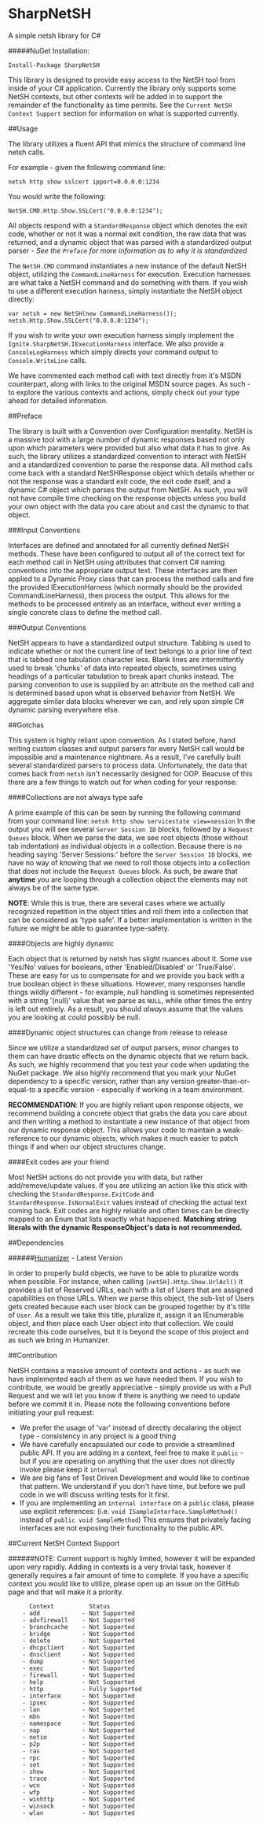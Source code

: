 # SharpNetSH
A simple netsh library for C#

#####NuGet Installation:

    Install-Package SharpNetSH

This library is designed to provide easy access to the NetSH tool from inside of your C# application.  Currently the library only supports some NetSH contexts, but other contexts will be added in to support the remainder of the functionality as time permits.  See the `Current NetSH Context Support` section for information on what is supported currently.

##Usage

The library utilizes a fluent API that mimics the structure of command line netsh calls.

For example - given the following command line:

    netsh http show sslcert ipport=0.0.0.0:1234

You would write the following:

    NetSH.CMD.Http.Show.SSLCert("0.0.0.0:1234");

All objects respond with a `StandardResponse` object which denotes the exit code, whether or not it was a normal exit condition, the raw data that was returned, and a dynamic object that was parsed with a standardized output parser - *See the `Preface` for more information as to why it is standardized*

The `NetSH.CMD` command instantiates a new instance of the default NetSH object, utilizing the `CommandLineHarness` for execution.  Execution harnesses are what take a NetSH command and do something with them.  If you wish to use a different execution harness, simply instantiate the NetSH object directly:

    var netsh = new NetSH(new CommandLineHarness());
    netsh.Http.Show.SSLCert("0.0.0.0:1234");

If you wish to write your own execution harness simply implement the `Ignite.SharpNetSH.IExecutionHarness` interface.  We also provide a `ConsoleLogHarness` which simply directs your command output to `Console.WriteLine` calls.

We have commented each method call with text directly from it's MSDN counterpart, along with links to the original MSDN source pages.  As such - to explore the various contexts and actions, simply check out your type ahead for detailed information.

##Preface

The library is built with a Convention over Configuration mentality.  NetSH is a massive tool with a large number of dynamic responses based not only upon which parameters were provided but also what data it has to give.  As such, the library utilizes a standardized convention to interact with NetSH and a standardized convention to parse the response data.  All method calls come back with a standard NetSHResponse object which details whether or not the response was a standard exit code, the exit code itself, and a dynamic C# object which parses the output from NetSH.  As such, you will not have compile time checking on the response objects unless you build your own object with the data you care about and cast the dynamic to that object.

###Input Conventions

Interfaces are defined and annotated for all currently defined NetSH methods.  These have been configured to output all of the correct text for each method call in NetSH using attributes that convert C# naming conventions into the appropriate output text.  These interfaces are then applied to a Dynamic Proxy class that can process the method calls and fire the provided IExecutionHarness (which normally should be the provided CommandLineHarness), then process the output.  This allows for the methods to be processed entirely as an interface, without ever writing a single concrete class to define the method call.

###Output Conventions

NetSH appears to have a standardized output structure.  Tabbing is used to indicate whether or not the current line of text belongs to a prior line of text that is tabbed one tabulation character less.  Blank lines are intermittently used to break 'chunks' of data into repeated objects, sometimes using headings of a particular tabulation to break apart chunks instead.  The parsing convention to use is supplied by an attribute on the method call and is determined based upon what is observed behavior from NetSH.  We aggregate similar data blocks wherever we can, and rely upon simple C# dynamic parsing everywhere else.

##Gotchas

This system is highly reliant upon convention.  As I stated before, hand writing custom classes and output parsers for every NetSH call would be impossible and a maintenance nightmare.  As a result, I've carefully built several standardized parsers to process data.  Unfortunately, the data that comes back from `netsh` isn't necessarily designed for OOP.  Beacuse of this there are a few things to watch out for when coding for your response:

####Collections are not always type safe

A prime example of this can be seen by running the following command from your command line: `netsh http show servicestate view=session`  In the output you will see several `Server Session ID` blocks, followed by a `Request Queues` block.  When we parse the data, we see root objects (those without tab indentation) as individual objects in a collection.  Because there is no heading saying 'Server Sessions:' before the `Server Session ID` blocks, we have no way of knowing that we need to roll those objects into a collection that does not include the `Request Queues` block.  As such, be aware that **anytime** you are looping through a collection object the elements may not always be of the same type.

**NOTE**: While this is true, there are several cases where we actually recognized repetition in the object titles and roll them into a collection that can be considered as 'type safe'.  If a better implementation is written in the future we might be able to guarantee type-safety.

####Objects are highly dynamic

Each object that is returned by netsh has slight nuances about it.  Some use 'Yes/No' values for booleans, other 'Enabled/Disabled' or 'True/False'.  These are easy for us to compensate for and we provide you back with a true boolean object in these situations.  However, many responses handle things wildly different - for example, null handling is sometimes represented with a string '(null)' value that we parse as `NULL`, while other times the entry is left out entirely.  As a result, you should *always* assume that the values you are looking at could possibly be null.

####Dynamic object structures can change from release to release

Since we utilize a standardized set of output parsers, minor changes to them can have drastic effects on the dynamic objects that we return back.  As such, we highly recommend that you test your code when updating the NuGet package.  We also highly recommend that you mark your NuGet dependency to a specific version, rather than any version greater-than-or-equal-to a specific version - especially if working in a team environment.

**RECOMMENDATION**: If you are highly reliant upon response objects, we recommend building a concrete object that grabs the data you care about and then writing a method to instantiate a new instance of that object from our dynamic response object.  This allows your code to maintain a weak-reference to our dynamic objects, which makes it much easier to patch things if and when our object structures change.

####Exit codes are your friend

Most NetSH actions do not provide you with data, but rather add/remove/update values.  If you are utilizing an action like this stick with checking the `StandardResponse.ExitCode` and `StandardResponse.IsNormalExit` values instead of checking the actual text coming back.  Exit codes are highly reliable and often times can be directly mapped to an Enum that lists exactly what happened.  **Matching string literals with the dynamic ResponseObject's data is not recommended.**

##Dependencies

######[Humanizer](https://github.com/MehdiK/Humanizer) - Latest Version

In order to properly build objects, we have to be able to pluralize words when possible.  For instance, when calling `[netSH].Http.Show.UrlAcl()` it provides a list of Reserved URLs, each with a list of Users that are assigned capabilities on those URLs.  When we parse this object, the sub-list of Users gets created because each user block can be grouped together by it's title of `User`.  As a result we take this title, pluralize it, assign it an IEnumerable object, and then place each User object into that collection.  We could recreate this code ourselves, but it is beyond the scope of this project and as such we bring in Humanizer.

##Contribution

NetSH contains a massive amount of contexts and actions - as such we have implemented each of them as we have needed them.  If you wish to contribute, we would be greatly appreciative - simply provide us with a Pull Request and we will let you know if there is anything we need to update before we commit it in.  Please note the following conventions before initiating your pull request:

- We prefer the usage of 'var' instead of directly decalaring the object type - consistency in any project is a good thing
- We have carefully encapsulated our code to provide a streamlined public API.  If you are adding in a context, feel free to make it `public` - but if you are operating on anything that the user does not directly invoke please keep it `internal`
- We are big fans of Test Driven Development and would like to continue that pattern.  We understand if you don't have time, but before we pull code in we will discuss writing tests for it first.
- If you are implementing an `internal interface` on a `public` class, please use explicit references:  (i.e. `void ISampleInterface.SampleMethod()` instead of `public void SampleMethod`)  This ensures that privately facing interfaces are not exposing their functionality to the public API.

##Current NetSH Context Support

######NOTE: Current support is highly limited, however it will be expanded upon very rapidly.  Adding in contexts is a very trivial task, however it generally requires a fair amount of time to complete.  If you have a specific context you would like to utilize, please open up an issue on the GitHub page and that will make it a priority.

          Context          Status
        - add            - Not Supported
        - advfirewall    - Not Supported
        - branchcache    - Not Supported
        - bridge         - Not Supported
        - delete         - Not Supported
        - dhcpclient     - Not Supported
        - dnsclient      - Not Supported
        - dump           - Not Supported
        - exec           - Not Supported
        - firewall       - Not Supported
        - help           - Not Supported
        - http           - Fully Supported
        - interface      - Not Supported
        - ipsec          - Not Supported
        - lan            - Not Supported
        - mbn            - Not Supported
        - namespace      - Not Supported
        - nap            - Not Supported
        - netio          - Not Supported
        - p2p            - Not Supported
        - ras            - Not Supported
        - rpc            - Not Supported
        - set            - Not Supported
        - show           - Not Supported
        - trace          - Not Supported
        - wcn            - Not Supported
        - wfp            - Not Supported
        - winhttp        - Not Supported
        - winsock        - Not Supported
        - wlan           - Not Supported
